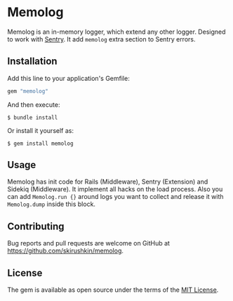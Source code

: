 # Memolog

Memolog is an in-memory logger, which extend any other logger.
Designed to work with [Sentry](https://github.com/getsentry/sentry-ruby).
It add `memolog` extra section to Sentry errors.

## Installation

Add this line to your application's Gemfile:

```ruby
gem "memolog"
```

And then execute:

    $ bundle install

Or install it yourself as:

    $ gem install memolog

## Usage

Memolog has init code for Rails (Middleware), Sentry (Extension) and Sidekiq (Middleware).
It implement all hacks on the load process.
Also you can add `Memolog.run {}` around logs you want to collect and release it with `Memolog.dump`
inside this block.

## Contributing

Bug reports and pull requests are welcome on GitHub at https://github.com/skirushkin/memolog.

## License

The gem is available as open source under the terms of the [MIT License](https://opensource.org/licenses/MIT).
